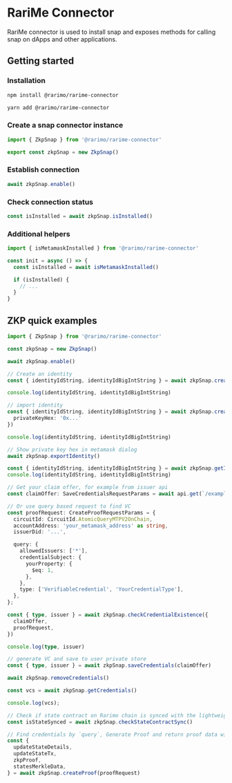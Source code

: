 # RariMe Connector

RariMe connector is used to install snap and exposes methods for calling snap on dApps and other applications.

## Getting started

### Installation
```bash
npm install @rarimo/rarime-connector
```

```bash
yarn add @rarimo/rarime-connector
```

### Create a snap connector instance
```typescript
import { ZkpSnap } from '@rarimo/rarime-connector'

export const zkpSnap = new ZkpSnap()
```

### Establish connection
```typescript
await zkpSnap.enable()
```

### Check connection status
```typescript
const isInstalled = await zkpSnap.isInstalled()
```

### Additional helpers
```typescript
import { isMetamaskInstalled } from '@rarimo/rarime-connector'

const init = async () => {
  const isInstalled = await isMetamaskInstalled()

  if (isInstalled) {
    // ...
  }
}
```

## ZKP quick examples

```typescript
import { ZkpSnap } from '@rarimo/rarime-connector'

const zkpSnap = new ZkpSnap()

await zkpSnap.enable()

// Create an identity
const { identityIdString, identityIdBigIntString } = await zkpSnap.createIdentity()

console.log(identityIdString, identityIdBigIntString)

// import identity
const { identityIdString, identityIdBigIntString } = await zkpSnap.createIdentity({
  privateKeyHex: '0x...'
})

console.log(identityIdString, identityIdBigIntString)

// Show private key hex in metamask dialog
await zkpSnap.exportIdentity()

const { identityIdString, identityIdBigIntString } = await zkpSnap.getIdentity()
console.log(identityIdString, identityIdBigIntString)

// Get your claim offer, for example from issuer api
const claimOffer: SaveCredentialsRequestParams = await api.get(`/example/issuer/api/${identityIdString}/[claim-type]`);

// Or use query based request to find VC
const proofRequest: CreateProofRequestParams = {
  circuitId: CircuitId.AtomicQueryMTPV2OnChain,
  accountAddress: 'your_metamask_address' as string,
  issuerDid: '...',

  query: {
    allowedIssuers: ['*'],
    credentialSubject: {
      yourProperty: {
        $eq: 1,
      },
    },
    type: ['VerifiableCredential', 'YourCredentialType'],
  },
};

const { type, issuer } = await zkpSnap.checkCredentialExistence({
  claimOffer,
  proofRequest,
})

console.log(type, issuer)

// generate VC and save to user private store
const { type, issuer } = await zkpSnap.saveCredentials(claimOffer)

await zkpSnap.removeCredentials()

const vcs = await zkpSnap.getCredentials()

console.log(vcs);

// Check if state contract on Rarimo chain is synced with the lightweight state contract on current chain
const isStateSynced = await zkpSnap.checkStateContractSync()

// Find credentials by `query`, Generate Proof and return proof data within state update details if it necessary
const {
  updateStateDetails,
  updateStateTx,
  zkpProof,
  statesMerkleData,
} = await zkpSnap.createProof(proofRequest)

```
